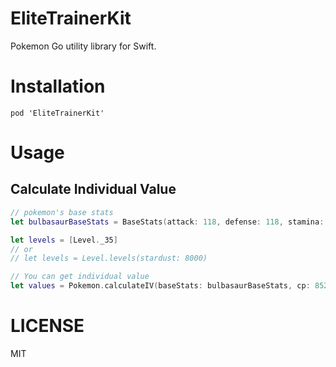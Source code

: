# EliteTrainerKit
Pokemon Go utility library for Swift.

# Installation

```
pod 'EliteTrainerKit'
```

# Usage

## Calculate Individual Value

```swift
// pokemon's base stats
let bulbasaurBaseStats = BaseStats(attack: 118, defense: 118, stamina: 90)

let levels = [Level._35]
// or
// let levels = Level.levels(stardust: 8000)

// You can get individual value
let values = Pokemon.calculateIV(baseStats: bulbasaurBaseStats, cp: 852, hp: 76, levels: levels)
```

# LICENSE

MIT
